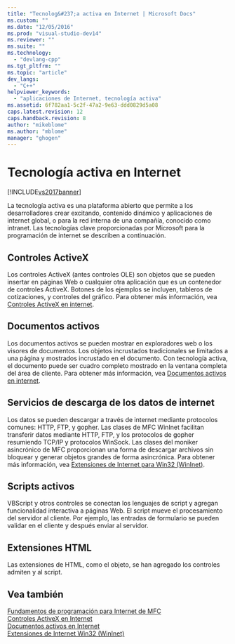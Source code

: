 ```yaml
---
title: "Tecnolog&#237;a activa en Internet | Microsoft Docs"
ms.custom: ""
ms.date: "12/05/2016"
ms.prod: "visual-studio-dev14"
ms.reviewer: ""
ms.suite: ""
ms.technology: 
  - "devlang-cpp"
ms.tgt_pltfrm: ""
ms.topic: "article"
dev_langs: 
  - "C++"
helpviewer_keywords: 
  - "aplicaciones de Internet, tecnología activa"
ms.assetid: 6f782aa1-5c2f-47a2-9e63-ddd0829d5a08
caps.latest.revision: 12
caps.handback.revision: 8
author: "mikeblome"
ms.author: "mblome"
manager: "ghogen"
---
```

# Tecnolog&#237;a activa en Internet
[!INCLUDE[vs2017banner](../assembler/inline/includes/vs2017banner.md)]

La tecnología activa es una plataforma abierto que permite a los desarrolladores crear excitando, contenido dinámico y aplicaciones de internet global, o para la red interna de una compañía, conocido como intranet.  Las tecnologías clave proporcionadas por Microsoft para la programación de internet se describen a continuación.  
  
## Controles ActiveX  
 Los controles ActiveX \(antes controles OLE\) son objetos que se pueden insertar en páginas Web o cualquier otra aplicación que es un contenedor de controles ActiveX.  Botones de los ejemplos se incluyen, tableros de cotizaciones, y controles del gráfico.  Para obtener más información, vea [Controles ActiveX en internet](../mfc/activex-controls-on-the-internet.md).  
  
## Documentos activos  
 Los documentos activos se pueden mostrar en exploradores web o los visores de documentos.  Los objetos incrustados tradicionales se limitados a una página y mostrados incrustado en el documento.  Con tecnología activa, el documento puede ser cuadro completo mostrado en la ventana completa del área de cliente.  Para obtener más información, vea [Documentos activos en internet](../mfc/active-documents-on-the-internet.md).  
  
## Servicios de descarga de los datos de internet  
 Los datos se pueden descargar a través de internet mediante protocolos comunes: HTTP, FTP, y gopher.  Las clases de MFC WinInet facilitan transferir datos mediante HTTP, FTP, y los protocolos de gopher resumiendo TCP\/IP y protocolos WinSock.  Las clases del moniker asincrónico de MFC proporcionan una forma de descargar archivos sin bloquear y generar objetos grandes de forma asincrónica.  Para obtener más información, vea [Extensiones de Internet para Win32 \(WinInet\)](../mfc/win32-internet-extensions-wininet.md).  
  
## Scripts activos  
 VBScript y otros controles se conectan los lenguajes de script y agregan funcionalidad interactiva a páginas Web.  El script mueve el procesamiento del servidor al cliente.  Por ejemplo, las entradas de formulario se pueden validar en el cliente y después enviar al servidor.  
  
## Extensiones HTML  
 Las extensiones de HTML, como el objeto, se han agregado los controles admiten y al script.  
  
## Vea también  
 [Fundamentos de programación para Internet de MFC](../mfc/mfc-internet-programming-basics.md)   
 [Controles ActiveX en Internet](../mfc/activex-controls-on-the-internet.md)   
 [Documentos activos en Internet](../mfc/active-documents-on-the-internet.md)   
 [Extensiones de Internet Win32 \(WinInet\)](../mfc/win32-internet-extensions-wininet.md)